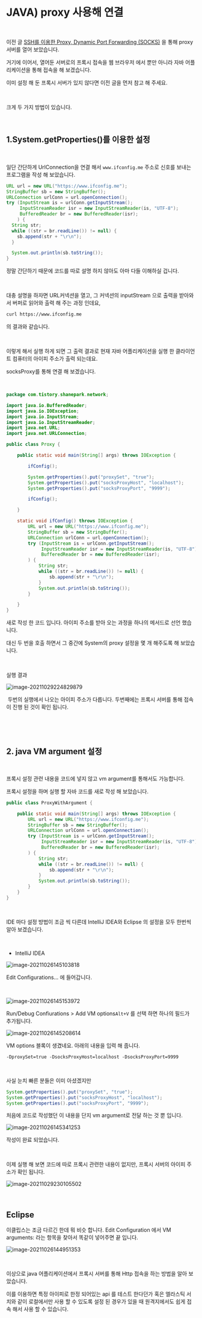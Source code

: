 # JAVA) proxy 사용해 연결

​		

이전 글 [SSH를 이용한 Proxy, Dynamic Port Forwarding (SOCKS)](https://shanepark.tistory.com/266) 을 통해 proxy 서버를 열어 보았습니다.

거기에 이어서,  열어둔 서버로의 프록시 접속을 웹 브라우저 에서 뿐만 아니라 자바 어플리케이션을 통해 접속을 해 보겠습니다.

이미 설정 해 둔 프록시 서버가 있지 않다면 이전 글을 먼저 참고 해 주세요.

​		

크게 두 가지 방법이 있습니다.

​		

## 1.System.getProperties()를 이용한 설정

​	

일단 간단하게 UrlConnection을 연결 해서 `www.ifconfig.me` 주소로 신호를 보내는 프로그램을 작성 해 보았습니다.

```java
URL url = new URL("https://www.ifconfig.me");
StringBuffer sb = new StringBuffer();
URLConnection urlConn = url.openConnection();
try (InputStream is = urlConn.getInputStream();
     InputStreamReader isr = new InputStreamReader(is, "UTF-8");
     BufferedReader br = new BufferedReader(isr);
    ) {
  String str;
  while ((str = br.readLine()) != null) {
    sb.append(str + "\r\n");
  }

  System.out.println(sb.toString());
}
```

정말 간단하기 때문에 코드를 따로 설명 하지 않아도 아마 다들 이해하실 겁니다.

​	

대충 설명을 하자면 URL커넥션을 열고, 그 커넥션의 inputStream 으로 출력을 받아와서 버퍼로 읽어와 출력 해 주는 과정 인데요,

```zsh
curl https://www.ifconfig.me
```

의 결과와 같습니다.

​	

이렇게 해서 실행 하게 되면 그 출력 결과로 현재 자바 어플리케이션을 실행 한 클라이언트 컴퓨터의 아이피 주소가 출력 되는데요.

socksProxy를 통해 연결 해 보겠습니다.

​	

```java
package com.tistory.shanepark.network;

import java.io.BufferedReader;
import java.io.IOException;
import java.io.InputStream;
import java.io.InputStreamReader;
import java.net.URL;
import java.net.URLConnection;

public class Proxy {

    public static void main(String[] args) throws IOException {

        ifConfig();

        System.getProperties().put("proxySet", "true");
        System.getProperties().put("socksProxyHost", "localhost");
        System.getProperties().put("socksProxyPort", "9999");

        ifConfig();

    }

    static void ifConfig() throws IOException {
        URL url = new URL("https://www.ifconfig.me");
        StringBuffer sb = new StringBuffer();
        URLConnection urlConn = url.openConnection();
        try (InputStream is = urlConn.getInputStream();
             InputStreamReader isr = new InputStreamReader(is, "UTF-8");
             BufferedReader br = new BufferedReader(isr);
        ) {
            String str;
            while ((str = br.readLine()) != null) {
                sb.append(str + "\r\n");
            }
            System.out.println(sb.toString());
        }

    }
}

```

새로 작성 한 코드 입니다. 아이피 주소를 받아 오는 과정을 하나의 메서드로 선언 했습니다.

대신 두 번을 호출 하면서 그 중간에 System의 proxy 설정을 몇 개 해주도록 해 보았습니다.

​	

실행 결과

![image-20211029224829879](https://raw.githubusercontent.com/Shane-Park/mdblog/main/backend/java/proxy.assets/image-20211029224829879.png)

​	두번의 실행에서 나오는 아이피 주소가 다릅니다. 두번째에는 프록시 서버를 통해 접속이 진행 된 것이 확인 됩니다.

​	

​	

## 2. java VM argument 설정

​	

프록시 설정 관련 내용을 코드에 넣지 않고 vm argument를 통해서도 가능합니다. 

프록시 설정을 하며 실행 할 자바 코드를 새로 작성 해 보았습니다.

```java
public class ProxyWithArgument {

    public static void main(String[] args) throws IOException {
        URL url = new URL("https://www.ifconfig.me");
        StringBuffer sb = new StringBuffer();
        URLConnection urlConn = url.openConnection();
        try (InputStream is = urlConn.getInputStream();
             InputStreamReader isr = new InputStreamReader(is, "UTF-8");
             BufferedReader br = new BufferedReader(isr);
        ) {
            String str;
            while ((str = br.readLine()) != null) {
                sb.append(str + "\r\n");
            }
            System.out.println(sb.toString());
        }
    }
}
```

​	

IDE 마다 설정 방법이 조금 씩 다른데 IntelliJ IDEA와 Eclipse 의 설정을 모두 한번씩 알아 보겠습니다.

​	

- IntelliJ IDEA

![image-20211026145103818](https://raw.githubusercontent.com/Shane-Park/mdblog/main/backend/java/proxy.assets/image-20211026145103818.png)

Edit Configurations... 에 들어갑니다.

​	

![image-20211026145153972](https://raw.githubusercontent.com/Shane-Park/mdblog/main/backend/java/proxy.assets/image-20211026145153972.png)

Run/Debug Confiurations > Add VM options`Alt+V` 를 선택 하면 하나의 필드가 추가됩니다.

![image-20211026145208614](https://raw.githubusercontent.com/Shane-Park/mdblog/main/backend/java/proxy.assets/image-20211026145208614.png)

VM options 블록이 생겼네요. 아래의 내용을 입력 해 줍니다.

```
-DproxySet=true -DsocksProxyHost=localhost -DsocksProxyPort=9999
```

​	

사실 눈치 빠른 분들은 이미 아셨겠지만 

```java
System.getProperties().put("proxySet", "true");
System.getProperties().put("socksProxyHost", "localhost");
System.getProperties().put("socksProxyPort", "9999");
```

처음에 코드로 작성했던 이 내용을 단지 vm argument로 전달 하는 것 뿐 입니다. 



![image-20211026145341253](https://raw.githubusercontent.com/Shane-Park/mdblog/main/backend/java/proxy.assets/image-20211026145341253.png)

작성이 완료 되었습니다.

​	

이제 실행 해 보면 코드에 따로 프록시 관련한 내용이 없지만, 프록시 서버의 아이피 주소가 확인 됩니다.

![image-20211029230105502](https://raw.githubusercontent.com/Shane-Park/mdblog/main/backend/java/proxy.assets/image-20211029230105502.png)

​	

## Eclipse

이클립스는 조금 다르긴 한데 뭐 비슷 합니다. Edit Configuration 에서 VM arguments: 라는 항목을 찾아서 똑같이 넣어주면 끝 입니다.

![image-20211026144951353](https://raw.githubusercontent.com/Shane-Park/mdblog/main/backend/java/proxy.assets/image-20211026144951353.png)

​	

이상으로 java 어플리케이션에서 프록시 서버를 통해 Http 접속을 하는 방법을 알아 보았습니다.

이를 이용하면 특정 아이피로 한정 되어있는 api 를 테스트 한다던가 혹은 엘라스틱 서치와 같이 로컬에서만 사용 할 수 있도록 설정 된 경우가 있을 때 원격지에서도 쉽게 접속 해서 사용 할 수 있습니다.


